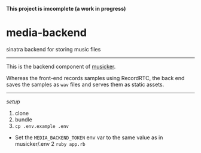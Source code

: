 **This project is imcomplete (a work in progress)**

# media-backend
sinatra backend for storing music files

---

This is the backend component of [musicker](http://github.com/maxpleaner/musicker).

Whereas the front-end records samples using RecordRTC, the back end saves the samples as `wav` files and serves them as static assets. 

----

_setup_

1. clone
2. bundle
3. `cp .env.example .env`
  - Set the `MEDIA_BACKEND_TOKEN` env var to the same value as in musicker/.env
2 `ruby app.rb`

